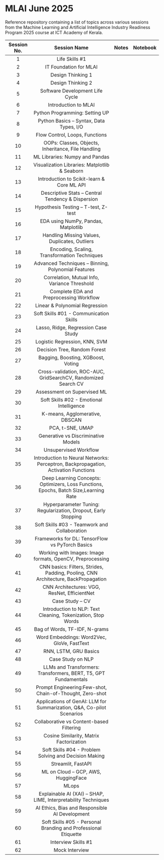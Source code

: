 # MLAI June 2025
Reference repository containing a list of topics across various sessions from the Machine Learning and Artificial Intelligence Industry Readiness Program 2025 course at ICT Academy of Kerala.

| **Session No.** |                                   **Session Name**                                   | **Notes** | **Notebook** |
|:---------------:|:------------------------------------------------------------------------------------:|:---------:|:------------:|
|        1        |                                    Life Skills #1                                    |           |              |
|        2        |                                IT Foundation for MLAI                                |           |              |
|        3        |                                   Design Thinking 1                                  |           |              |
|        4        |                                   Design Thinking 2                                  |           |              |
|        5        |                            Software Development Life Cycle                           |           |              |
|        6        |                                 Introduction to MLAI                                 |           |              |
|        7        |                            Python Programming: Setting UP                            |           |              |
|        8        |                        Python Basics – Syntax, Data Types, I/O                       |           |              |
|        9        |                            Flow Control, Loops, Functions                            |           |              |
|        10       |                  OOPs: Classes, Objects, Inheritance, File Handling                  |           |              |
|        11       |                            ML Libraries: Numpy and Pandas                            |           |              |
|        12       |                     Visualization Libraries: Matplotlib & Seaborn                    |           |              |
|        13       |                      Introduction to Scikit-learn & Core ML API                      |           |              |
|        14       |                   Descriptive Stats – Central Tendency & Dispersion                  |           |              |
|        15       |                          Hypothesis Testing – T-test, Z-test                         |           |              |
|        16       |                          EDA using NumPy, Pandas, Matplotlib                         |           |              |
|        17       |                     Handling Missing Values, Duplicates, Outliers                    |           |              |
|        18       |                     Encoding, Scaling, Transformation Techniques                     |           |              |
|        19       |                  Advanced Techniques – Binning, Polynomial Features                  |           |              |
|        20       |                     Correlation, Mutual Info, Variance Threshold                     |           |              |
|        21       |                        Complete EDA and Preprocessing Workflow                       |           |              |
|        22       |                            Linear & Polynomial Regression                            |           |              |
|        23       |                        Soft Skills #01 - Communication Skills                        |           |              |
|        24       |                          Lasso, Ridge, Regression Case Study                         |           |              |
|        25       |                             Logistic Regression, KNN, SVM                            |           |              |
|        26       |                             Decision Tree, Random Forest                             |           |              |
|        27       |                          Bagging, Boosting, XGBoost, Voting                          |           |              |
|        28       |             Cross-validation, ROC-AUC, GridSearchCV, Randomized Search CV            |           |              |
|        29       |                              Assessment on Supervised ML                             |           |              |
|        30       |                       Soft Skills #02 - Emotional Intelligence                       |           |              |
|        31       |                            K-means, Agglomerative, DBSCAN                            |           |              |
|        32       |                                   PCA, t-SNE, UMAP                                   |           |              |
|        33       |                          Generative vs Discriminative Models                         |           |              |
|        34       |                                 Unsupervised Workflow                                |           |              |
|        35       |  Introduction to Neural Networks: Perceptron, Backpropagation, Activation Functions  |           |              |
|        36       | Deep Learning Concepts: Optimizers, Loss Functions, Epochs, Batch Size,Learning Rate |           |              |
|        37       |            Hyperparameter Tuning: Regularization, Dropout, Early Stopping            |           |              |
|        38       |                     Soft Skills #03 - Teamwork and Collaboration                     |           |              |
|        39       |                    Frameworks for DL: TensorFlow vs PyTorch Basics                   |           |              |
|        40       |               Working with Images: Image formats, OpenCV, Preprocessing              |           |              |
|        41       |   CNN basics: Filters, Strides, Padding, Pooling, CNN Architecture, BackPropagation  |           |              |
|        42       |                     CNN Architectures: VGG, ResNet, EfficientNet                     |           |              |
|        43       |                                    Case Study – CV                                   |           |              |
|        44       |             Introduction to NLP: Text Cleaning, Tokenization, Stop Words             |           |              |
|        45       |                             Bag of Words, TF-IDF, N-grams                            |           |              |
|        46       |                      Word Embeddings: Word2Vec, GloVe, FastText                      |           |              |
|        47       |                                 RNN, LSTM, GRU Basics                                |           |              |
|        48       |                                   Case Study on NLP                                  |           |              |
|        49       |            LLMs and Transformers: Transformers, BERT, T5, GPT Fundamentals           |           |              |
|        50       |               Prompt  Engineering:Few-shot, Chain-of-Thought, Zero-shot              |           |              |
|        51       |         Applications of GenAI: LLM for Summarization, Q&A, Co-pilot Scenarios        |           |              |
|        52       |                       Collaborative vs Content-based Filtering                       |           |              |
|        53       |                        Cosine Similarity, Matrix Factorization                       |           |              |
|        54       |                 Soft Skills #04 - Problem Solving and Decision Making                |           |              |
|        55       |                                  Streamlit, FastAPI                                  |           |              |
|        56       |                          ML on Cloud – GCP, AWS, HuggingFace                         |           |              |
|        57       |                                         MLops                                        |           |              |
|        58       |            Explainable AI (XAI) – SHAP, LIME, Interpretability Techniques            |           |              |
|        59       |                    AI Ethics, Bias and Responsible AI Development                    |           |              |
|        60       |            Soft Skills #05 - Personal Branding and Professional Etiquette            |           |              |
|        61       |                                  Interview Skills #1                                 |           |              |
|        62       |                                    Mock Interview                                    |           |              |
